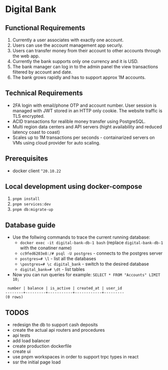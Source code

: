 # Digital Bank

## Functional Requirements

1. Currently a user associates with exactly one account.
2. Users can use the account management app securly.
3. Users can transfer money from their account to other accounts through the web app.
4. Currently the bank supports only one currency and it is USD.
5. The bank manager can log in to the admin panel the view transactions filtered by account and date.
6. The bank grows rapidly and has to support approx 1M accounts.

## Technical Requirements

- 2FA login with email/phone OTP and account number. User session is managed with JWT stored in an HTTP only cookie. The website traffic is TLS encrypted.
- ACID transactions for realible money transfer using PostgreSQL.
- Multi region data centers and API servers (hight availability and reduced latency coast to coast)
- Scales up to 1M transactions per seconds - containarized servers on VMs using cloud provider for auto scaling.

## Prerequisites

- docker client `^20.10.22`

## Local development using docker-compose

1. `pnpm install`
2. `pnpm services:dev`
3. `pnpm db:migrate-up`

## Database guide

- Use the follwing commands to trace the current running database:
  - `docker exec -it digital-bank-db-1 bash` (replace `digital-bank-db-1` with the conatiner name)
  - `cc9fed6203e8:/# psql -U postgres` - connects to the postgres server
  - `postgres=# \l` - list all the databases
  - `\postgres=# \c digital_bank` - switch to the desired database
  - `digital_bank=# \dt` - list tables
- Now you can run queries for example:
  `SELECT * FROM "Accounts" LIMIT 10;`

```
 number | balance | is_active | created_at | user_id
--------+---------+-----------+------------+---------
(0 rows)
```

## TODOS

- redesign the db to support cash deposits
- create the actual api routers and procedures
- api tests
- add load balancer
- create production dockerfile
- create ui
- use pnpm workspaces in order to support trpc types in react
- ssr the initial page load
